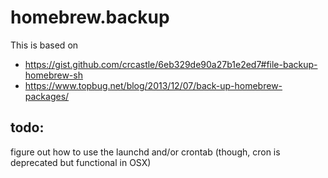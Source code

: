 # homebrew.backup

This is based on 

+	https://gist.github.com/crcastle/6eb329de90a27b1e2ed7#file-backup-homebrew-sh
+	https://www.topbug.net/blog/2013/12/07/back-up-homebrew-packages/

## todo:

figure out how to use the launchd and/or crontab (though, cron is deprecated but functional in OSX)